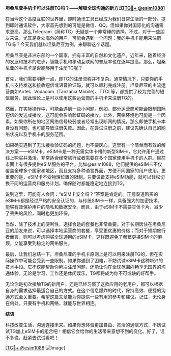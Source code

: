 **坦桑尼亚手机卡可以注册TG吗？——解锁全球沟通的新方式[[TG💪+ @esim1088](https://t.me/s/esim1088)]**

在当今这个高度互联的世界里，即时通讯工具已经成为我们日常生活的一部分。提到即时通讯软件，大家首先想到的可能是微信、QQ，但如果你对国际化的沟通需求更高，那么Telegram（简称TG）无疑是一个非常棒的选择。不过，对于一些朋友来说，尤其是身处海外的用户，可能会遇到一个问题：我的手机卡能用来注册TG吗？今天我们就以坦桑尼亚为例，来聊聊这个话题。

坦桑尼亚是非洲东部的一个国家，拥有丰富的自然和文化遗产。近年来，随着经济的发展和技术的进步，智能手机和移动互联网的普及率也在逐年提高。那么，坦桑尼亚的手机卡是否能够用于注册TG呢？

首先，我们需要明确一点，即TG的注册流程并不复杂。通常情况下，只要你的手机卡支持发送和接收短信或语音验证码，就可以顺利完成注册。坦桑尼亚的主流运营商如Airtel、Vodacom（Tanzania Mobile）、TTCL等，都提供了较为完善的短信服务，因此理论上是可以使用这些运营商的手机卡来注册TG的。

然而，在实际操作中，可能会遇到一些小问题。例如，部分运营商可能会限制国际短信的发送或接收，这可能会影响验证码的接收。此外，网络环境也可能是一个因素。如果你所在的地区网络信号较弱或者经常出现断网的情况，那么即使手机卡本身没有问题，也可能导致注册失败。因此，在尝试注册之前，建议先确认自己的网络状况以及手机卡的服务范围。

如果确实遇到了无法接收验证码的问题，也不要灰心。这里有一个简单而有效的解决方案——eSIM卡。eSIM卡是一种无需实体卡槽的新型SIM卡，它允许用户通过线上购买并激活，非常适合经常旅行或者需要在多个国家使用手机卡的人群。目前市面上有很多提供eSIM服务的平台，比如@esim1088，他们提供的eSIM卡不仅覆盖全球多个国家和地区，而且支持多种语言界面，方便不同国家的用户使用。更重要的是，eSIM卡不受物理位置的限制，只要设备支持eSIM功能，就可以轻松切换不同的运营商和服务计划，确保随时都能稳定地连接到TG。

说到这里，可能有人会问：“eSIM卡安全吗？”答案是肯定的。正规渠道购买的eSIM卡都是经过严格的安全认证的，与传统SIM卡一样，具备强大的加密技术，能够有效保护用户的隐私和数据安全。而且，由于eSIM卡不需要实体卡片，减少了丢失的风险，同时也更加环保。

当然，除了技术上的便利性，选择合适的套餐也非常重要。对于长期居住在坦桑尼亚的朋友来说，可以选择本地运营商的套餐，享受更优惠的价格；而对于短期旅行者而言，则可以考虑购买全球通用的eSIM卡，这样既避免了频繁更换SIM卡的麻烦，又能享受到稳定的网络服务。

最后，让我们总结一下。坦桑尼亚的手机卡原则上是可以用来注册TG的，但在实际操作中可能会受到一些限制。如果你遇到了困难，不妨试试eSIM卡这种新兴的技术手段。它不仅能帮助你解决注册问题，还能让你在全球范围内畅享无国界的沟通体验。无论是学习、工作还是休闲娱乐，TG都将成为你不可或缺的好帮手。

无论你是初次接触TG的新用户，还是已经习惯了这款应用的老用户，都可以根据自身的需求选择最适合自己的方式。在这个信息爆炸的时代，保持高效、便捷的沟通方式至关重要。希望这篇文章能为你提供一些有用的参考和建议。记住，无论身在何处，只要有手机和网络，就能与世界相连。

**结语**

科技改变生活，沟通连接未来。如果你想体验更加自由、灵活的通信方式，不妨试试TG加上eSIM卡的组合吧！相信它会给你的生活带来意想不到的变化。好了，话不多说，赶紧去试试看吧！

[[TG💪+ @esim1088](https://t.me/s/esim1088) ![Image](https://i.postimg.cc/4NQfJmqS/Snipaste-2025-05-13-00-14-12.png)]